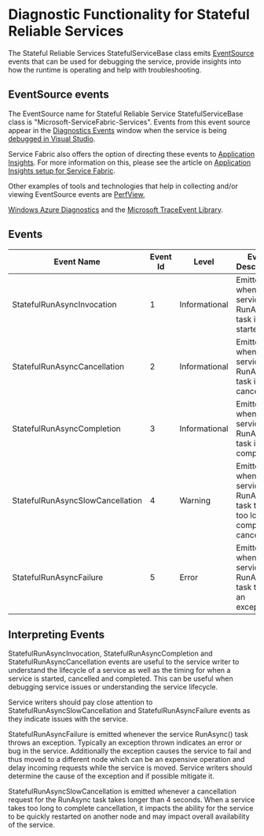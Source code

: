 <properties
   pageTitle="Stateful Reliable Service Diagnostics"
   description="Diagnostic Functionality for Stateful Reliable Services"
   services="service-fabric"
   documentationCenter=".net"
   authors="AlanWarwick"
   manager="timlt"
   editor=""/>

<tags
	ms.service="Service-Fabric"
	ms.date="09/03/2015"
	wacn.date=""/>

# Diagnostic Functionality for Stateful Reliable Services
The Stateful Reliable Services StatefulServiceBase class emits [EventSource](https://msdn.microsoft.com/zh-cn/library/system.diagnostics.tracing.eventsource.aspx) events 
that can be used for debugging the service, provide insights into how the runtime is operating and help with troubleshooting. 

## EventSource events
The EventSource name for Stateful Reliable Service StatefulServiceBase class is "Microsoft-ServiceFabric-Services". Events from this event source appear in the 
[Diagnostics Events](/documentation/articles/service-fabric-diagnostics-how-to-monitor-and-diagnose-services-locally#view-service-fabric-system-events-in-visual-studio) window when the service 
is being [debugged in Visual Studio](/documentation/articles/service-fabric-debugging-your-application).

<!-- deleted by customization
Examples of tools and technologies that help in collecting and/or viewing EventSource events are [PerfView](http://www.microsoft.com/download/details.aspx?id=28567),
-->
<!-- keep by customization: begin -->
Service Fabric also offers the option of directing these events to [Application Insights](/home/features/application-insights/). For more information on this, please see 
the article on [Application Insights setup for Service Fabric](/documentation/articles/service-fabric-diagnostics-application-insights-setup).

Other examples of tools and technologies that help in collecting and/or viewing EventSource events are [PerfView](http://www.microsoft.com/download/details.aspx?id=28567),
<!-- keep by customization: end -->
[Windows Azure Diagnostics](/documentation/articles/cloud-services-dotnet-diagnostics) and the 
[Microsoft TraceEvent Library](http://www.nuget.org/packages/Microsoft.Diagnostics.Tracing.TraceEvent).

## Events

|Event Name|Event Id|Level|Event Description|
|----------|--------|-----|-----------------|
|StatefulRunAsyncInvocation|1|Informational|Emitted when service RunAsync task is started|
|StatefulRunAsyncCancellation|2|Informational|Emitted when service RunAsync task is cancelled|
|StatefulRunAsyncCompletion|3|Informational|Emitted when service RunAsync task is completed|
|StatefulRunAsyncSlowCancellation|4|Warning|Emitted when service RunAsync task takes too long to complete cancellation|
|StatefulRunAsyncFailure|5|Error|Emitted when service RunAsync task throws an exception|

## Interpreting Events

StatefulRunAsyncInvocation, StatefulRunAsyncCompletion and StatefulRunAsyncCancellation events are useful to the service writer to understand the lifecycle of a service as well as the timing for when a 
service is started, cancelled and completed. This can be useful when debugging service issues or understanding the service lifecycle. 

Service writers should pay close attention 
to StatefulRunAsyncSlowCancellation and StatefulRunAsyncFailure events as they indicate issues with the service. 

StatefulRunAsyncFailure is emitted whenever
the service RunAsync() task throws an exception. Typically an exception thrown indicates an error or bug in the service. Additionally the exception causes the service to fail and thus moved to a 
different node which can be an expensive operation and delay incoming requests while the service is moved. Service writers should determine the cause of the exception and if possible mitigate it. 

StatefulRunAsyncSlowCancellation is emitted whenever a cancellation request for the RunAsync task takes longer than 4 seconds. When a service takes too long to complete cancellation, it impacts
the ability for the service to be quickly restarted on another node and may impact overall availability of the service. 